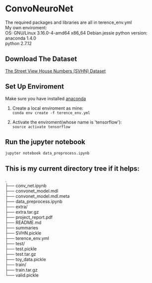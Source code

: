 # ConvoNeuroNet
The required packages and libraries are all in terence_env.yml  
My own enviroment:  
   OS: GNU/Linux 3.16.0-4-amd64 x86_64 Debian.jessie 
   python version: anaconda 1.4.0  
   	  	   python 2.7.12  
## Download The Dataset  
   [The Street View House Numbers (SVHN) Dataset](http://ufldl.stanford.edu/housenumbers)  
   
## Set Up Enviroment  
   Make sure you have installed [anaconda](https://docs.continuum.io/anaconda/install#linux-install)
   1. Create a local enviroment as mine:  
      `conda env create -f terence_env.yml`
   
   2. Activate the enviroment(whose name is 'tensorflow'):  
      `source activate tensorflow`
      
## Run the jupyter notebook  
   `jupyter notebook data_preprocess.ipynb`

## This is my current directory tree if it helps:  
.  
├── conv_net.ipynb  
├── convonet_model.mdl  
├── convonet_model.mdl.meta  
├── data_preprocess.ipynb  
├── extra/  
├── extra.tar.gz  
├── project_report.pdf  
├── README.md  
├── summaries  
├── SVHN.pickle  
├── terence_env.yml  
├── test/  
├── test.pickle  
├── test.tar.gz  
├── toy_data.pickle  
├── train/  
├── train.tar.gz  
└── valid.pickle

